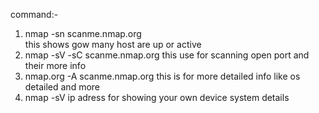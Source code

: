 command:- 
1) nmap -sn scanme.nmap.org  
this shows gow many host are up or active
2) nmap -sV -sC scanme.nmap.org
   this use for scanning open port and their more info
3) nmap.org -A scanme.nmap.org
   this is for more detailed info like os detailed and more
4) nmap -sV ip adress
   for showing your own device system details
         
